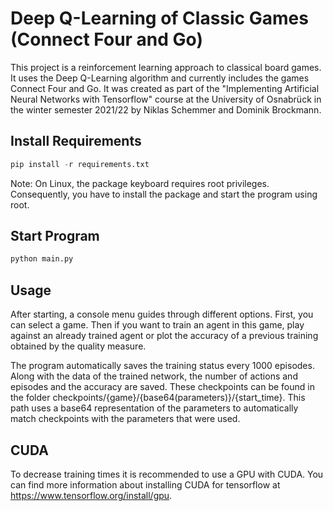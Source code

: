 
# Deep Q-Learning of Classic Games (Connect Four and Go)

This project is a reinforcement learning approach to classical board games. It uses the Deep Q-Learning algorithm and currently includes the games Connect Four and Go. It was created as part of the "Implementing Artificial Neural Networks with Tensorflow" course at the University of Osnabrück in the winter semester 2021/22 by Niklas Schemmer and Dominik Brockmann.

## Install Requirements

```python
pip install -r requirements.txt
```

Note: On Linux, the package keyboard requires root privileges. Consequently, you have to install the package and start the program using root.

## Start Program

```python
python main.py
```

## Usage

After starting, a console menu guides through different options. First, you can select a game. Then if you want to train an agent in this game, play against an already trained agent or plot the accuracy of a previous training obtained by the quality measure.

The program automatically saves the training status every 1000 episodes. Along with the data of the trained network, the number of actions and episodes and the accuracy are saved. These checkpoints can be found in the folder checkpoints/{game}/{base64(parameters)}/{start_time}. This path uses a base64 representation of the parameters to automatically match checkpoints with the parameters that were used.

## CUDA

To decrease training times it is recommended to use a GPU with CUDA. You can find more information about installing CUDA for tensorflow at https://www.tensorflow.org/install/gpu.
